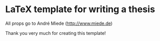 # LaTeX template for writing a thesis

All props go to André Miede (http://www.miede.de)

Thank you very much for creating this template!
